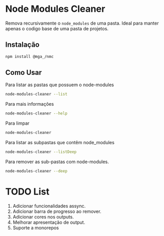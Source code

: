 # Node Modules Cleaner

Remova recursivamente o `node_modules` de uma pasta. Ideal para manter apenas o codigo base de uma pasta de projetos.

## Instalação

```bash
npm install @mga_/nmc
```

## Como Usar

Para listar as pastas que possuem o node-modules

```bash
node-modules-cleaner --list
```

Para mais informações

```bash
node-modules-cleaner --help
```

Para limpar

```bash
node-modules-cleaner
```

Para listar as subpastas que contêm node_modules

```bash
node-modules-cleaner --listDeep
```

Para remover as sub-pastas com node-modules.

```bash
node-modules-cleaner --deep
```

# TODO List

1. Adicionar funcionalidades assync.
2. Adicionar barra de progresso ao remover.
3. Adicionar cores nos outputs.
4. Melhorar apresentação de output.
5. Suporte a monorepos



